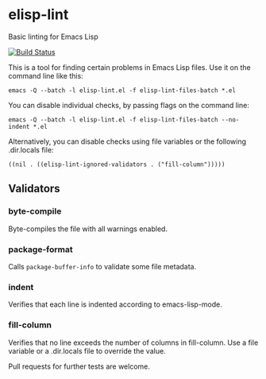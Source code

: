 elisp-lint
==========

Basic linting for Emacs Lisp

[![Build Status](https://travis-ci.org/nschum/elisp-lint.png?branch=master)](https://travis-ci.org/nschum/elisp-lint)

This is a tool for finding certain problems in Emacs Lisp files. Use it on the command line like this:

    emacs -Q --batch -l elisp-lint.el -f elisp-lint-files-batch *.el

You can disable individual checks, by passing flags on the command line:

    emacs -Q --batch -l elisp-lint.el -f elisp-lint-files-batch --no-indent *.el

Alternatively, you can disable checks using file variables or the following .dir.locals file:

    ((nil . ((elisp-lint-ignored-validators . ("fill-column")))))

Validators
----------

### byte-compile ###

Byte-compiles the file with all warnings enabled.

### package-format ###

Calls `package-buffer-info` to validate some file metadata.

### indent ###

Verifies that each line is indented according to emacs-lisp-mode.

### fill-column ###

Verifies that no line exceeds the number of columns in fill-column. Use a file variable or a .dir.locals file to override the value.

Pull requests for further tests are welcome.
